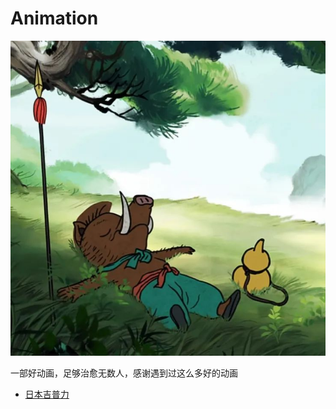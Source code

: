 # Animation

![pig](https://github.com/Kua-Fu/blog-book-images/blob/main/readme/pig.jpeg?raw=true)

一部好动画，足够治愈无数人，感谢遇到过这么多好的动画 

* [日本吉普力](./ghibli.md)

